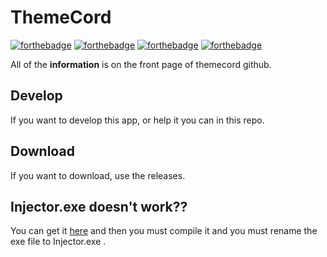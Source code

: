 # ThemeCord
[![forthebadge](https://forthebadge.com/images/badges/built-with-love.svg)](https://forthebadge.com)
[![forthebadge](https://forthebadge.com/images/badges/powered-by-qt.svg)](https://forthebadge.com)
[![forthebadge](https://forthebadge.com/images/badges/made-with-python.svg)](https://forthebadge.com)
[![forthebadge](https://forthebadge.com/images/badges/built-with-love.svg)](https://forthebadge.com)

All of the **information** is on the front page of themecord github.

## Develop
If you want to develop this app, or help it you can in this repo.

## Download
If you want to download, use the releases.

## Injector.exe doesn't work??
You can get it [here](https://github.com/leovoel/BeautifulDiscord) and then you must compile it and you must rename the exe file to Injector.exe .
